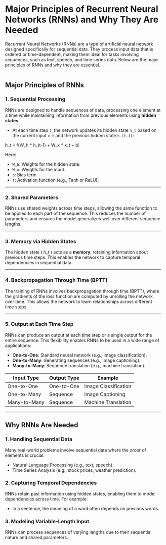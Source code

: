# Major Principles of Recurrent Neural Networks (RNNs) and Why They Are Needed

Recurrent Neural Networks (RNNs) are a type of artificial neural network designed specifically for sequential data. They process input data that is ordered or time-dependent, making them ideal for tasks involving sequences, such as text, speech, and time series data. Below are the major principles of RNNs and why they are essential.

---

## **Major Principles of RNNs**

### 1. **Sequential Processing**
RNNs are designed to handle sequences of data, processing one element at a time while maintaining information from previous elements using **hidden states**.

- At each time step `t`, the network updates its hidden state `h_t` based on the current input `x_t` and the previous hidden state `h_(t-1)`:

h_t = f(W_h * h_(t-1) + W_x * x_t + b)

Here:
- `W_h`: Weights for the hidden state.
- `W_x`: Weights for the input.
- `b`: Bias term.
- `f`: Activation function (e.g., Tanh or ReLU).

---

### 2. **Shared Parameters**
RNNs use shared weights across time steps, allowing the same function to be applied to each part of the sequence. This reduces the number of parameters and ensures the model generalizes well over different sequence lengths.

---

### 3. **Memory via Hidden States**
The hidden state \( h_t \) acts as a **memory**, retaining information about previous time steps. This enables the network to capture temporal dependencies in sequential data.

---

### 4. **Backpropagation Through Time (BPTT)**
The training of RNNs involves backpropagation through time (BPTT), where the gradients of the loss function are computed by unrolling the network over time. This allows the network to learn relationships across different time steps.

---

### 5. **Output at Each Time Step**
RNNs can produce an output at each time step or a single output for the entire sequence. This flexibility enables RNNs to be used in a wide range of applications:
- **One-to-One**: Standard neural network (e.g., image classification).
- **One-to-Many**: Generating sequences (e.g., image captioning).
- **Many-to-Many**: Sequence translation (e.g., machine translation).

| Input Type     | Output Type    | Example                  |
|----------------|----------------|--------------------------|
| One-to-One     | One-to-One     | Image Classification     |
| One-to-Many    | Sequence       | Image Captioning         |
| Many-to-Many   | Sequence       | Machine Translation      |

---

## **Why RNNs Are Needed**

### 1. **Handling Sequential Data**
Many real-world problems involve sequential data where the order of elements is crucial:
- Natural Language Processing (e.g., text, speech).
- Time Series Analysis (e.g., stock prices, weather prediction).

### 2. **Capturing Temporal Dependencies**
RNNs retain past information using hidden states, enabling them to model dependencies across time. For example:
- In a sentence, the meaning of a word often depends on previous words.

### 3. **Modeling Variable-Length Input**
RNNs can process sequences of varying lengths due to their sequential nature and shared parameters.

